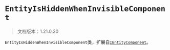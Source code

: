 # `EntityIsHiddenWhenInvisibleComponent`

> 文档版本：1.21.0.20

`EntityIsHiddenWhenInvisibleComponent`类，扩展自[`IEntityComponent`](./ientitycomponent.md)。
